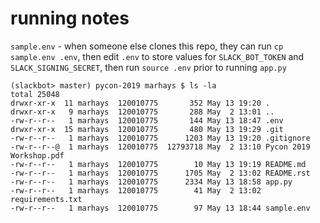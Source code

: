 # running notes

`sample.env` - when someone else clones this repo, they can run `cp sample.env .env`, then edit `.env` to store values for `SLACK_BOT_TOKEN` and `SLACK_SIGNING_SECRET`, then run `source .env` prior to running `app.py` 

```
(slackbot> master) pycon-2019 marhays $ ls -la
total 25048
drwxr-xr-x  11 marhays  120010775       352 May 13 19:20 .
drwxr-xr-x   9 marhays  120010775       288 May  2 13:01 ..
-rw-r--r--   1 marhays  120010775       144 May 13 18:47 .env
drwxr-xr-x  15 marhays  120010775       480 May 13 19:29 .git
-rw-r--r--   1 marhays  120010775      1203 May 13 19:20 .gitignore
-rw-r--r--@  1 marhays  120010775  12793718 May  2 13:10 Pycon 2019 Workshop.pdf
-rw-r--r--   1 marhays  120010775        10 May 13 19:19 README.md
-rw-r--r--   1 marhays  120010775      1705 May  2 13:02 README.rst
-rw-r--r--   1 marhays  120010775      2334 May 13 18:58 app.py
-rw-r--r--   1 marhays  120010775        41 May  2 13:02 requirements.txt
-rw-r--r--   1 marhays  120010775        97 May 13 18:44 sample.env
```